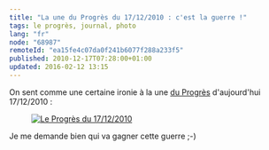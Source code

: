 ```yaml
---
title: "La une du Progrès du 17/12/2010 : c'est la guerre !"
tags: le progrès, journal, photo
lang: "fr"
node: "68987"
remoteId: "ea15fe4c07da0f241b6077f288a233f5"
published: 2010-12-17T07:28:00+01:00
updated: 2016-02-12 13:15
---
```


On sent comme une certaine ironie à la une [du Progrès](http://www.leprogres.fr/) d'aujourd'hui 17/12/2010 :

<figure class="object-center"><a href="/images/le-progres-du-17-12-2010.jpg"><img loading="lazy" src="/images//le-progres-du-17-12-2010.jpg" alt="Le Progrès du 17/12/2010">
</a></figure>

Je me demande bien qui va gagner cette guerre ;-)
